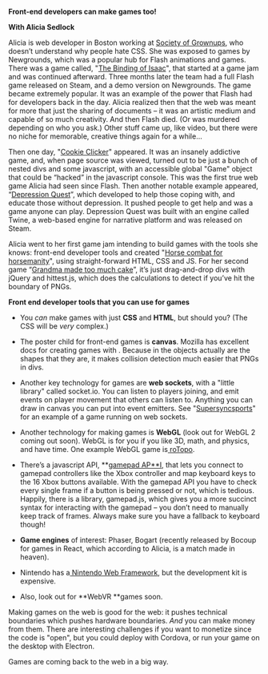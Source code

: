 **Front-end developers can make games too!**

**With Alicia Sedlock**

Alicia is web developer in Boston working at [Society of Grownups](https://www.societyofgrownups.com/), who doesn’t understand why people hate CSS. She was exposed to games by Newgrounds, which was a popular hub for Flash animations and games. There was a game called, "[The Binding of Isaac](https://en.wikipedia.org/wiki/The_Binding_of_Isaac_(video_game))", that started at a game jam and was continued afterward. Three months later the team had a full Flash game released on Steam, and a demo version on Newgrounds. The game became extremely popular. It was an example of the power that Flash had for developers back in the day.  Alicia realized then that the web was meant for more that just the sharing of documents – it was an artistic medium and capable of so much creativity. And then Flash died. (Or was murdered depending on who you ask.) Other stuff came up, like video, but there were no niche for memorable, creative things again for a while...

Then one day, "[Cookie Clicker](http://orteil.dashnet.org/cookieclicker/)" appeared. It was an insanely addictive game, and, when page source was viewed, turned out to be just a bunch of nested divs and some javascript, with an accessible global "Game" object that could be “hacked” in the javascript console. This was the first true web game Alicia had seen since Flash. Then another notable example appeared, “[Depression Quest](http://www.depressionquest.com/)”, which developed to help those coping with, and educate those without depression. It pushed people to get help and was a game anyone can play. Depression Quest was built with an engine called Twine, a web-based engine for narrative platform and was released on Steam.

Alicia went to her first game jam intending to build games with the tools she knows: front-end developer tools and created "[Horse combat for horsemanity](http://horsemanity.herokuapp.com/)", using straight-forward HTML, CSS and JS. For her second game “[Grandma made too much cake](https://grandmamadetoomuchcake.herokuapp.com/)”, it’s just drag-and-drop divs with jQuery and hittest.js, which does the calculations to detect if you’ve hit the boundary of PNGs.

**Front end developer tools that you can use for games**

* You *can* make games with just **CSS** and **HTML**, but should you? (The CSS will be *very* complex.)

* The poster child for front-end games is **canvas**. Mozilla has excellent docs for creating games with <canvas>. Because in <canvas> the objects actually are the shapes that they are, it makes collision detection much easier that PNGs in divs. 

* Another key technology for games are **web sockets**, with a "little library" called socket.io. You can listen to players joining, and emit events on player movement that others can listen to. Anything you can draw in canvas you can put into event emitters. See "[Supersyncsports](https://chrome.com/supersyncsports/)" for an example of a game running on web sockets. 

* Another technology for making games is **WebGL** (look out for WebGL 2 coming out soon). WebGL is for you if you like 3D, math, and physics, and have time. One example WebGL game is[ roTopo](https://rotopo.com/). 

* There’s a javascript API, **[gamepad AP**I](https://developer.mozilla.org/en-US/docs/Web/API/Gamepad_API/Using_the_Gamepad_API), that lets you connect to gamepad controllers like the Xbox controller and map keyboard keys to the 16 Xbox buttons available. With the gamepad API you have to check every single frame if a button is being pressed or not, which is tedious. Happily, there is a library, gamepad.js, which gives you a more succinct syntax for interacting with the gamepad – you don’t need to manually keep track of frames. Always make sure you have a fallback to keyboard though! 

* **Game engines** of interest: Phaser, Bogart (recently released by Bocoup for games in React, which according to Alicia, is a match made in heaven).

* Nintendo has a[ Nintendo Web Framework](https://wiiu-developers.nintendo.com/), but the development kit is expensive.

* Also, look out for **WebVR **games soon.

Making games on the web is good for the web: it pushes technical boundaries which pushes hardware boundaries. *And* you can make money from them. There are interesting challenges if you want to monetize since the code is "open", but you could deploy with Cordova, or run your game on the desktop with Electron.

Games are coming back to the web in a big way.

